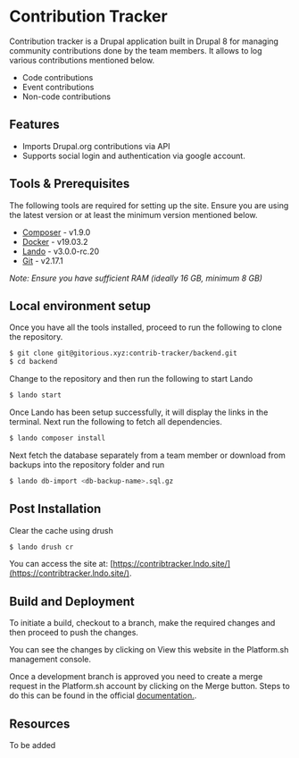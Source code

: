 # Contribution Tracker 

Contribution tracker is a Drupal application built in Drupal 8 for managing community contributions done by the team members. It allows to log various contributions mentioned below.

  - Code contributions
  - Event contributions
  - Non-code contributions

## Features

  - Imports Drupal.org contributions via API
  - Supports social login and authentication via google account.

## Tools & Prerequisites
The following tools are required for setting up the site. Ensure you are using the latest version or at least the minimum version mentioned below.

   * [Composer](https://getcomposer.org/download/) - v1.9.0
   * [Docker](https://docs.docker.com/install/) - v19.03.2
   * [Lando](https://docs.lando.dev/basics/installation.html) - v3.0.0-rc.20
   * [Git](https://git-scm.com/book/en/v2/Getting-Started-Installing-Git) - v2.17.1


*Note: Ensure you have sufficient RAM (ideally 16 GB, minimum 8 GB)*

## Local environment setup

Once you have all the tools installed, proceed to run the following to clone the repository.

```bash
$ git clone git@gitorious.xyz:contrib-tracker/backend.git
$ cd backend
```

Change to the repository and then run the following to start Lando

```bash
$ lando start
```

Once Lando has been setup successfully, it will display the links in the terminal. Next run the following to fetch all dependencies.

```bash
$ lando composer install
```

Next fetch the database separately from a team member or download from backups into the repository folder and run

```bash
$ lando db-import <db-backup-name>.sql.gz
```

## Post Installation

Clear the cache using drush
    
```bash
$ lando drush cr
```
    
You can access the site at: [https://contribtracker.lndo.site/](https://contribtracker.lndo.site/).

## Build and Deployment

To initiate a build, checkout to a branch, make the required changes and then proceed to push the changes. 

You can see the changes by clicking on View this website in the Platform.sh management console. 

Once a development branch is approved you need to create a merge request in the Platform.sh account by clicking on the Merge button. Steps to do this can be found in the official [documentation.](https://docs.platform.sh/frameworks/drupal8/developing-with-drupal.html#merge-code-changes-to-master).

## Resources

To be added
